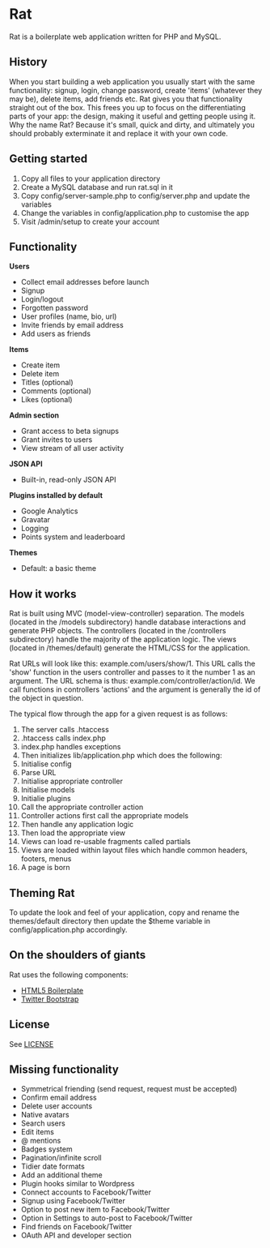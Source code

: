Rat
===

Rat is a boilerplate web application written for PHP and MySQL.

History
-------

When you start building a web application you usually start with the same functionality: signup, login, change password, create 'items' (whatever they may be), delete items, add friends etc. Rat gives you that functionality straight out of the box. This frees you up to focus on the differentiating parts of your app: the design, making it useful and getting people using it. Why the name Rat? Because it's small, quick and dirty, and ultimately you should probably exterminate it and replace it with your own code.

Getting started
---------------

1. Copy all files to your application directory
2. Create a MySQL database and run rat.sql in it
3. Copy config/server-sample.php to config/server.php and update the variables
4. Change the variables in config/application.php to customise the app
5. Visit /admin/setup to create your account

Functionality
-------------

**Users**

- Collect email addresses before launch
- Signup
- Login/logout
- Forgotten password
- User profiles (name, bio, url)
- Invite friends by email address
- Add users as friends

**Items**

- Create item
- Delete item
- Titles (optional)
- Comments (optional)
- Likes (optional)

**Admin section**

- Grant access to beta signups
- Grant invites to users
- View stream of all user activity

**JSON API**

- Built-in, read-only JSON API

**Plugins installed by default**

- Google Analytics
- Gravatar
- Logging
- Points system and leaderboard

**Themes**

- Default: a basic theme

How it works
------------

Rat is built using MVC (model-view-controller) separation. The models (located in the /models subdirectory) handle database interactions and generate PHP objects. The controllers (located in the /controllers subdirectory) handle the majority of the application logic. The views (located in /themes/default) generate the HTML/CSS for the application.

Rat URLs will look like this: example.com/users/show/1. This URL calls the 'show' function in the users controller and passes to it the number 1 as an argument. The URL schema is thus: example.com/controller/action/id. We call functions in controllers 'actions' and the argument is generally the id of the object in question.

The typical flow through the app for a given request is as follows:

1. The server calls .htaccess
2. .htaccess calls index.php
3. index.php handles exceptions
4. Then initializes lib/application.php which does the following:
5. Initialise config
6. Parse URL
7. Initialise appropriate controller
8. Initialise models
9. Initialie plugins
10. Call the appropriate controller action
11. Controller actions first call the appropriate models
12. Then handle any application logic
13. Then load the appropriate view
14. Views can load re-usable fragments called partials
15. Views are loaded within layout files which handle common headers, footers, menus
16. A page is born

Theming Rat
-----------

To update the look and feel of your application, copy and rename the themes/default directory then update the $theme variable in config/application.php accordingly.

On the shoulders of giants
--------------------------

Rat uses the following components:

- [HTML5 Boilerplate](http://html5boilerplate.com/)
- [Twitter Bootstrap](http://twitter.github.com/bootstrap/)

License
-------

See [LICENSE](https://github.com/DHS/rat-private/blob/master/LICENSE)

Missing functionality
---------------------

- Symmetrical friending (send request, request must be accepted)
- Confirm email address
- Delete user accounts
- Native avatars
- Search users
- Edit items
- @ mentions
- Badges system
- Pagination/infinite scroll
- Tidier date formats
- Add an additional theme
- Plugin hooks similar to Wordpress
- Connect accounts to Facebook/Twitter
- Signup using Facebook/Twitter
- Option to post new item to Facebook/Twitter
- Option in Settings to auto-post to Facebook/Twitter
- Find friends on Facebook/Twitter
- OAuth API and developer section